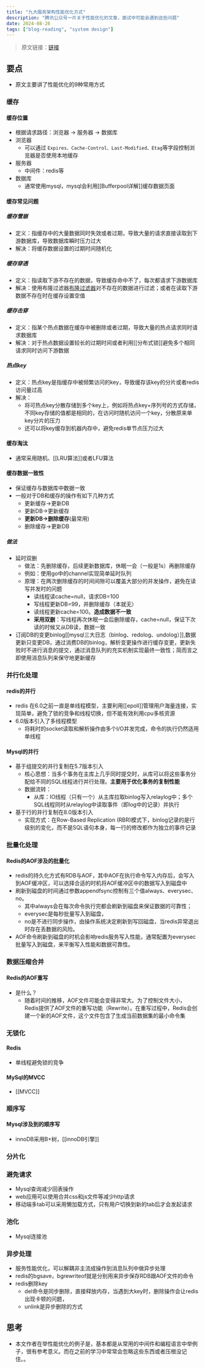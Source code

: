```yaml
---
title: "九大服务架构性能优化方式"
description: "腾讯公众号一片关于性能优化的文章，面试中可能会遇到这些问题"
date: 2024-08-26
tags: ["blog-reading", "system design"]
---
```

> 原文链接：[链接](https://mp.weixin.qq.com/s/38rsvewtkkqxRLPad-P3_Q)

## 要点

* 原文主要讲了性能优化的9种常用方式

### 缓存

#### 缓存位置

* 根据请求路径：浏览器 -> 服务器 -> 数据库
* 浏览器
  * 可以通过 `Expires、Cache-Control、Last-Modified、Etag`等字段控制浏览器是否使用本地缓存
* 服务器
  * 中间件：redis等
* 数据库
  * 通常使用mysql，mysql会利用[[Bufferpool详解]]缓存数据页面

#### 缓存常见问题

##### 缓存雪崩

* 定义：指缓存中的大量数据同时失效或者过期，导致大量的请求直接读取到下游数据库，导致数据库瞬时压力过大
* 解决：将缓存数据设置的过期时间随机化

##### 缓存穿透

* 定义：指读取下游不存在的数据，导致缓存命中不了，每次都请求下游数据库
* 解决：使用布隆过滤器[布隆过滤器](https://segmentfault.com/a/1190000021136424)对不存在的数据进行过滤；或者在读取下游数据不存在时在缓存设置空值

##### 缓存击穿

* 定义：指某个热点数据在缓存中被删除或者过期，导致大量的热点请求同时请求数据库
* 解决：对于热点数据设置较长的过期时间或者利用[[分布式锁]]避免多个相同请求同时访问下游数据

##### 热点key

* 定义：热点key是指缓存中被频繁访问的key，导致缓存该key的分片或者redis访问量过高
* 解决：
  * 将可热点key分散存储到多个key上，例如将热点key+序列号的方式存储，不同key存储的值都是相同的，在访问时随机访问一个key，分散原来单key分片的压力
  * 还可以将key缓存到机器内存中，避免redis单节点压力过大

#### 缓存淘汰

* 通常采用随机、[[LRU算法]]或者LFU算法

#### 缓存数据一致性

* 保证缓存与数据库中数据一致
* 一般对于DB和缓存的操作有如下几种方式
  * 更新缓存->更新DB
  * 更新DB->更新缓存
  * **更新DB->删除缓存**(最常用)
  * 删除缓存->更新DB

##### 做法

* 延时双删
  * 做法：先删除缓存，后续更新数据库，休眠一会（一般是1s）再删除缓存
  * 例如：使用go中的channel实现简单延时队列
  * 原理：在两次删除缓存的时间间隙可以覆盖大部分的并发操作，避免在读写并发时的问题
    * 读线程读cache=null，请求DB=100
    * 写线程更新DB=99，并删除缓存（本就无）
    * 读线程更新cache=100。**造成数据不一致**
    * **采用双删**：写线程再次休眠一会后删除缓存，cache=null，保证下次读的时候又从DB读，数据一致
* 订阅DB的变更binlog[[mysql三大日志（binlog、redolog、undolog）]],数据更新只变更DB，通过消费DB的binlog，解析变更操作进行缓存变更，更新失败时不进行消息的提交，通过消息队列的充实机制实现最终一致性；简而言之即使用消息队列来保守地更新缓存

### 并行化处理

#### redis的并行

* redis 在6.0之前一直是单线程模型，主要利用[[epoll]]管理用户海量连接，实现简单，避免了锁的竞争和线程切换，但不能有效利用cpu多核资源
* 6.0版本引入了多线程模型
  * 将耗时的socket读取和解析操作由多个I/O并发完成，命令的执行仍然适用单线程

#### Mysql的并行

* 基于组提交的并行复制在5.7版本引入
  * 核心思想：当多个事务在主库上几乎同时提交时，从库可以将这些事务分配给不同的SQL线程进行并行处理。**主要用于优化事务的复制性能**
  * 数据流转：
    * 从库：IO线程（只有一个）从主库拉取binlog写入relaylog中；多个SQL线程同时从relaylog中读取事件（即log中的记录）并执行
* 基于行的并行复制在8.0版本引入
  * 实现方式：在Row-Based Replication (RBR)模式下，binlog记录的是行级别的变化，而不是SQL语句本身，每一行的修改都作为独立的事件记录

### 批量化处理

#### Redis的AOF涉及的批量化

* redis的持久化方式有RDB与AOF，其中AOF在执行命令写入内存后，会写入到AOF缓冲区，可以选择合适的时机将AOF缓冲区中的数据写入到磁盘中
* 刷新到磁盘的时间通过参数appendfsync控制有三个值always、everysec、no。
  * 其中always会在每次命令执行完都会刷新到磁盘来保证数据的可靠性；
  * everysec是每秒批量写入到磁盘，
  * no是不进行同步操作，由操作系统决定刷新到写回磁盘，当redis异常退出时存在丢数据的风险。
* AOF命令刷新到磁盘的时机会影响redis服务写入性能，通常配置为everysec批量写入到磁盘，来平衡写入性能和数据可靠性。

### 数据压缩合并

#### Redis的AOF重写

* 是什么？
  * 随着时间的推移，AOF文件可能会变得非常大。为了控制文件大小，Redis提供了AOF文件的重写功能（Rewrite）。在重写过程中，Redis会创建一个新的AOF文件，这个文件包含了生成当前数据集的最小命令集

### 无锁化

#### Redis

* 单线程避免锁的竞争

#### MySql的MVCC

* [[MVCC]]

### 顺序写

#### Mysql涉及到的顺序写

* innoDB采用B+树，[[innoDB引擎]]

### 分片化

### 避免请求

* Mysql查询减少回表操作
* web应用可以使用合并css和js文件等减少http请求
* 移动端多tab可以采用懒加载方式，只有用户切换到新的tab后才会发起请求

### 池化

* Mysql连接池

### 异步处理

* 服务性能优化，可以解耦非主流成操作到消息队列中做异步处理
* redis的bgsave，bgrewriteof就是分别用来异步保存RDB跟AOF文件的命令
* redis删除key
  * del命令是同步删除，直接释放内存，当遇到大key时，删除操作会让redis出现卡顿的问题，
  * unlink是异步删除的方式

## 思考

* 本文作者在举性能优化的例子是，基本都是从常用的中间件和编程语言中举例子，很有参考意义。而在之前的学习中常常会忽略这些东西或者压根没记住。。
